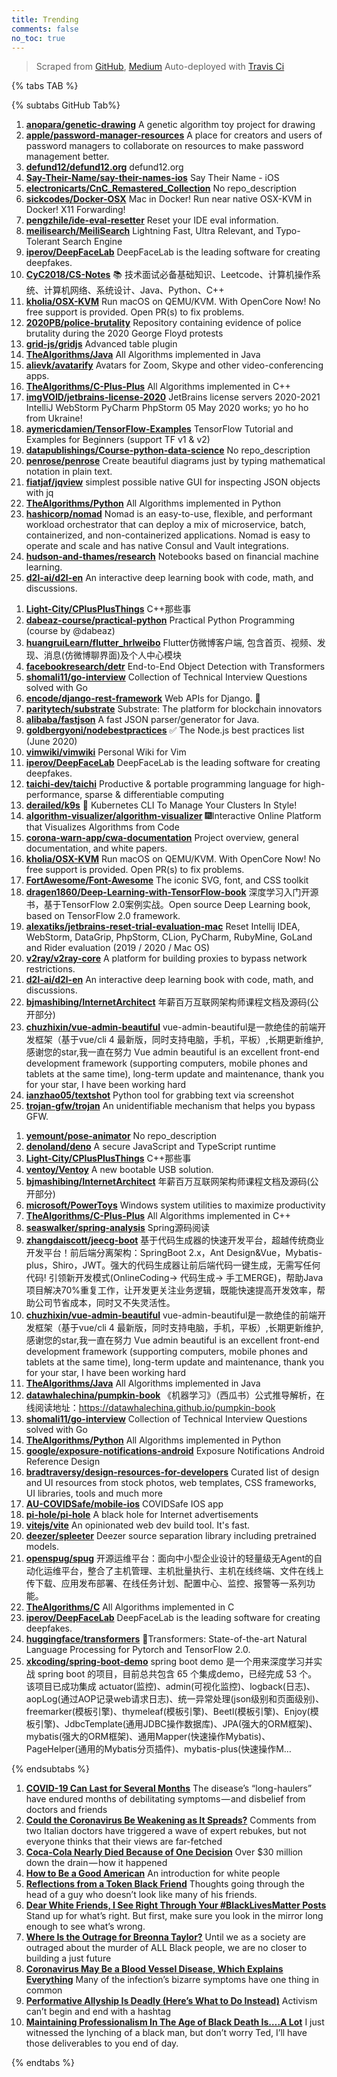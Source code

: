 ```yaml
---
title: Trending
comments: false
no_toc: true
---
```


> Scraped from [GitHub](https://github.com/trending), [Medium](https://medium.com/topic/popular)
Auto-deployed with [Travis Ci](https://travis-ci.org/)

{% tabs TAB %}
<!-- tab GitHub -->
{% subtabs GitHub Tab%}
<!-- tab Daily -->
1. [**anopara/genetic-drawing**](https://github.com/anopara/genetic-drawing)
A genetic algorithm toy project for drawing
2. [**apple/password-manager-resources**](https://github.com/apple/password-manager-resources)
A place for creators and users of password managers to collaborate on resources to make password management better.
3. [**defund12/defund12.org**](https://github.com/defund12/defund12.org)
defund12.org
4. [**Say-Their-Name/say-their-names-ios**](https://github.com/Say-Their-Name/say-their-names-ios)
Say Their Name - iOS
5. [**electronicarts/CnC_Remastered_Collection**](https://github.com/electronicarts/CnC_Remastered_Collection)
No repo_description
6. [**sickcodes/Docker-OSX**](https://github.com/sickcodes/Docker-OSX)
Mac in Docker! Run near native OSX-KVM in Docker! X11 Forwarding!
7. [**pengzhile/ide-eval-resetter**](https://github.com/pengzhile/ide-eval-resetter)
Reset your IDE eval information.
8. [**meilisearch/MeiliSearch**](https://github.com/meilisearch/MeiliSearch)
Lightning Fast, Ultra Relevant, and Typo-Tolerant Search Engine
9. [**iperov/DeepFaceLab**](https://github.com/iperov/DeepFaceLab)
DeepFaceLab is the leading software for creating deepfakes.
10. [**CyC2018/CS-Notes**](https://github.com/CyC2018/CS-Notes)
📚 技术面试必备基础知识、Leetcode、计算机操作系统、计算机网络、系统设计、Java、Python、C++
11. [**kholia/OSX-KVM**](https://github.com/kholia/OSX-KVM)
Run macOS on QEMU/KVM. With OpenCore Now! No free support is provided. Open PR(s) to fix problems.
12. [**2020PB/police-brutality**](https://github.com/2020PB/police-brutality)
Repository containing evidence of police brutality during the 2020 George Floyd protests
13. [**grid-js/gridjs**](https://github.com/grid-js/gridjs)
Advanced table plugin
14. [**TheAlgorithms/Java**](https://github.com/TheAlgorithms/Java)
All Algorithms implemented in Java
15. [**alievk/avatarify**](https://github.com/alievk/avatarify)
Avatars for Zoom, Skype and other video-conferencing apps.
16. [**TheAlgorithms/C-Plus-Plus**](https://github.com/TheAlgorithms/C-Plus-Plus)
All Algorithms implemented in C++
17. [**imgVOID/jetbrains-license-2020**](https://github.com/imgVOID/jetbrains-license-2020)
JetBrains license servers 2020-2021 IntelliJ WebStorm PyCharm PhpStorm 05 May 2020 works; yo ho ho from Ukraine!
18. [**aymericdamien/TensorFlow-Examples**](https://github.com/aymericdamien/TensorFlow-Examples)
TensorFlow Tutorial and Examples for Beginners (support TF v1 & v2)
19. [**datapublishings/Course-python-data-science**](https://github.com/datapublishings/Course-python-data-science)
No repo_description
20. [**penrose/penrose**](https://github.com/penrose/penrose)
Create beautiful diagrams just by typing mathematical notation in plain text.
21. [**fiatjaf/jqview**](https://github.com/fiatjaf/jqview)
simplest possible native GUI for inspecting JSON objects with jq
22. [**TheAlgorithms/Python**](https://github.com/TheAlgorithms/Python)
All Algorithms implemented in Python
23. [**hashicorp/nomad**](https://github.com/hashicorp/nomad)
Nomad is an easy-to-use, flexible, and performant workload orchestrator that can deploy a mix of microservice, batch, containerized, and non-containerized applications. Nomad is easy to operate and scale and has native Consul and Vault integrations.
24. [**hudson-and-thames/research**](https://github.com/hudson-and-thames/research)
Notebooks based on financial machine learning.
25. [**d2l-ai/d2l-en**](https://github.com/d2l-ai/d2l-en)
An interactive deep learning book with code, math, and discussions.
<!-- endtab -->
<!-- tab Weekly -->
1. [**Light-City/CPlusPlusThings**](https://github.com/Light-City/CPlusPlusThings)
C++那些事
2. [**dabeaz-course/practical-python**](https://github.com/dabeaz-course/practical-python)
Practical Python Programming (course by @dabeaz)
3. [**huangruiLearn/flutter_hrlweibo**](https://github.com/huangruiLearn/flutter_hrlweibo)
Flutter仿微博客户端, 包含首页、视频、发现、消息(仿微博聊界面)及个人中心模块
4. [**facebookresearch/detr**](https://github.com/facebookresearch/detr)
End-to-End Object Detection with Transformers
5. [**shomali11/go-interview**](https://github.com/shomali11/go-interview)
Collection of Technical Interview Questions solved with Go
6. [**encode/django-rest-framework**](https://github.com/encode/django-rest-framework)
Web APIs for Django. 🎸
7. [**paritytech/substrate**](https://github.com/paritytech/substrate)
Substrate: The platform for blockchain innovators
8. [**alibaba/fastjson**](https://github.com/alibaba/fastjson)
A fast JSON parser/generator for Java.
9. [**goldbergyoni/nodebestpractices**](https://github.com/goldbergyoni/nodebestpractices)
✅ The Node.js best practices list (June 2020)
10. [**vimwiki/vimwiki**](https://github.com/vimwiki/vimwiki)
Personal Wiki for Vim
11. [**iperov/DeepFaceLab**](https://github.com/iperov/DeepFaceLab)
DeepFaceLab is the leading software for creating deepfakes.
12. [**taichi-dev/taichi**](https://github.com/taichi-dev/taichi)
Productive & portable programming language for high-performance, sparse & differentiable computing
13. [**derailed/k9s**](https://github.com/derailed/k9s)
🐶 Kubernetes CLI To Manage Your Clusters In Style!
14. [**algorithm-visualizer/algorithm-visualizer**](https://github.com/algorithm-visualizer/algorithm-visualizer)
🎆Interactive Online Platform that Visualizes Algorithms from Code
15. [**corona-warn-app/cwa-documentation**](https://github.com/corona-warn-app/cwa-documentation)
Project overview, general documentation, and white papers.
16. [**kholia/OSX-KVM**](https://github.com/kholia/OSX-KVM)
Run macOS on QEMU/KVM. With OpenCore Now! No free support is provided. Open PR(s) to fix problems.
17. [**FortAwesome/Font-Awesome**](https://github.com/FortAwesome/Font-Awesome)
The iconic SVG, font, and CSS toolkit
18. [**dragen1860/Deep-Learning-with-TensorFlow-book**](https://github.com/dragen1860/Deep-Learning-with-TensorFlow-book)
深度学习入门开源书，基于TensorFlow 2.0案例实战。Open source Deep Learning book, based on TensorFlow 2.0 framework.
19. [**alexatiks/jetbrains-reset-trial-evaluation-mac**](https://github.com/alexatiks/jetbrains-reset-trial-evaluation-mac)
Reset Intellij IDEA, WebStorm, DataGrip, PhpStorm, CLion, PyCharm, RubyMine, GoLand and Rider evaluation (2019 / 2020 / Mac OS)
20. [**v2ray/v2ray-core**](https://github.com/v2ray/v2ray-core)
A platform for building proxies to bypass network restrictions.
21. [**d2l-ai/d2l-en**](https://github.com/d2l-ai/d2l-en)
An interactive deep learning book with code, math, and discussions.
22. [**bjmashibing/InternetArchitect**](https://github.com/bjmashibing/InternetArchitect)
年薪百万互联网架构师课程文档及源码(公开部分)
23. [**chuzhixin/vue-admin-beautiful**](https://github.com/chuzhixin/vue-admin-beautiful)
vue-admin-beautiful是一款绝佳的前端开发框架（基于vue/cli 4 最新版，同时支持电脑，手机，平板）,长期更新维护,感谢您的star,我一直在努力 Vue admin beautiful is an excellent front-end development framework (supporting computers, mobile phones and tablets at the same time), long-term update and maintenance, thank you for your star, I have been working hard
24. [**ianzhao05/textshot**](https://github.com/ianzhao05/textshot)
Python tool for grabbing text via screenshot
25. [**trojan-gfw/trojan**](https://github.com/trojan-gfw/trojan)
An unidentifiable mechanism that helps you bypass GFW.
<!-- endtab -->
<!-- tab Monthly -->
1. [**yemount/pose-animator**](https://github.com/yemount/pose-animator)
No repo_description
2. [**denoland/deno**](https://github.com/denoland/deno)
A secure JavaScript and TypeScript runtime
3. [**Light-City/CPlusPlusThings**](https://github.com/Light-City/CPlusPlusThings)
C++那些事
4. [**ventoy/Ventoy**](https://github.com/ventoy/Ventoy)
A new bootable USB solution.
5. [**bjmashibing/InternetArchitect**](https://github.com/bjmashibing/InternetArchitect)
年薪百万互联网架构师课程文档及源码(公开部分)
6. [**microsoft/PowerToys**](https://github.com/microsoft/PowerToys)
Windows system utilities to maximize productivity
7. [**TheAlgorithms/C-Plus-Plus**](https://github.com/TheAlgorithms/C-Plus-Plus)
All Algorithms implemented in C++
8. [**seaswalker/spring-analysis**](https://github.com/seaswalker/spring-analysis)
Spring源码阅读
9. [**zhangdaiscott/jeecg-boot**](https://github.com/zhangdaiscott/jeecg-boot)
基于代码生成器的快速开发平台，超越传统商业开发平台！前后端分离架构：SpringBoot 2.x，Ant Design&Vue，Mybatis-plus，Shiro，JWT。强大的代码生成器让前后端代码一键生成，无需写任何代码! 引领新开发模式(OnlineCoding-> 代码生成-> 手工MERGE)，帮助Java项目解决70%重复工作，让开发更关注业务逻辑，既能快速提高开发效率，帮助公司节省成本，同时又不失灵活性。
10. [**chuzhixin/vue-admin-beautiful**](https://github.com/chuzhixin/vue-admin-beautiful)
vue-admin-beautiful是一款绝佳的前端开发框架（基于vue/cli 4 最新版，同时支持电脑，手机，平板）,长期更新维护,感谢您的star,我一直在努力 Vue admin beautiful is an excellent front-end development framework (supporting computers, mobile phones and tablets at the same time), long-term update and maintenance, thank you for your star, I have been working hard
11. [**TheAlgorithms/Java**](https://github.com/TheAlgorithms/Java)
All Algorithms implemented in Java
12. [**datawhalechina/pumpkin-book**](https://github.com/datawhalechina/pumpkin-book)
《机器学习》（西瓜书）公式推导解析，在线阅读地址：https://datawhalechina.github.io/pumpkin-book
13. [**shomali11/go-interview**](https://github.com/shomali11/go-interview)
Collection of Technical Interview Questions solved with Go
14. [**TheAlgorithms/Python**](https://github.com/TheAlgorithms/Python)
All Algorithms implemented in Python
15. [**google/exposure-notifications-android**](https://github.com/google/exposure-notifications-android)
Exposure Notifications Android Reference Design
16. [**bradtraversy/design-resources-for-developers**](https://github.com/bradtraversy/design-resources-for-developers)
Curated list of design and UI resources from stock photos, web templates, CSS frameworks, UI libraries, tools and much more
17. [**AU-COVIDSafe/mobile-ios**](https://github.com/AU-COVIDSafe/mobile-ios)
COVIDSafe IOS app
18. [**pi-hole/pi-hole**](https://github.com/pi-hole/pi-hole)
A black hole for Internet advertisements
19. [**vitejs/vite**](https://github.com/vitejs/vite)
An opinionated web dev build tool. It's fast.
20. [**deezer/spleeter**](https://github.com/deezer/spleeter)
Deezer source separation library including pretrained models.
21. [**openspug/spug**](https://github.com/openspug/spug)
开源运维平台：面向中小型企业设计的轻量级无Agent的自动化运维平台，整合了主机管理、主机批量执行、主机在线终端、文件在线上传下载、应用发布部署、在线任务计划、配置中心、监控、报警等一系列功能。
22. [**TheAlgorithms/C**](https://github.com/TheAlgorithms/C)
All Algorithms implemented in C
23. [**iperov/DeepFaceLab**](https://github.com/iperov/DeepFaceLab)
DeepFaceLab is the leading software for creating deepfakes.
24. [**huggingface/transformers**](https://github.com/huggingface/transformers)
🤗Transformers: State-of-the-art Natural Language Processing for Pytorch and TensorFlow 2.0.
25. [**xkcoding/spring-boot-demo**](https://github.com/xkcoding/spring-boot-demo)
spring boot demo 是一个用来深度学习并实战 spring boot 的项目，目前总共包含 65 个集成demo，已经完成 53 个。 该项目已成功集成 actuator(监控)、admin(可视化监控)、logback(日志)、aopLog(通过AOP记录web请求日志)、统一异常处理(json级别和页面级别)、freemarker(模板引擎)、thymeleaf(模板引擎)、Beetl(模板引擎)、Enjoy(模板引擎)、JdbcTemplate(通用JDBC操作数据库)、JPA(强大的ORM框架)、mybatis(强大的ORM框架)、通用Mapper(快速操作Mybatis)、PageHelper(通用的Mybatis分页插件)、mybatis-plus(快速操作M…
<!-- endtab -->
{% endsubtabs %}
<!-- endtab -->
<!-- tab Medium -->
1. [**COVID-19 Can Last for Several Months**](https://medium.com/the-atlantic/covid-19-can-last-for-several-months-c3391bddbe6c?source=topic_page---------------------------20)
The disease’s “long-haulers” have endured months of debilitating symptoms — and disbelief from doctors and friends
2. [**Could the Coronavirus Be Weakening as It Spreads?**](https://elemental.medium.com/could-the-coronavirus-be-weakening-as-it-spreads-928f2ad33f89?source=topic_page---------0------------------1)
Comments from two Italian doctors have triggered a wave of expert rebukes, but not everyone thinks that their views are far-fetched
3. [**Coca-Cola Nearly Died Because of One Decision**](https://medium.com/better-marketing/coca-cola-nearly-died-because-of-one-decision-9f49c9a7fdc6?source=topic_page---------1------------------1)
Over $30 million down the drain — how it happened
4. [**How to Be a Good American**](https://humanparts.medium.com/how-to-be-a-good-american-dd8a81c63d28?source=topic_page---------2------------------1)
An introduction for white people
5. [**Reflections from a Token Black Friend**](https://medium.com/@rnagarajah2/reflections-from-a-token-black-friend-2f1ea522d42d?source=topic_page---------4------------------1)
Thoughts going through the head of a guy who doesn’t look like many of his friends.
6. [**Dear White Friends, I See Right Through Your #BlackLivesMatter Posts**](https://zora.medium.com/dear-white-friends-335d6088077?source=topic_page---------5------------------1)
Stand up for what’s right. But first, make sure you look in the mirror long enough to see what’s wrong.
7. [**Where Is the Outrage for Breonna Taylor?**](https://zora.medium.com/where-is-the-outrage-for-breonna-taylor-f2f7ed762e79?source=topic_page---------6------------------1)
Until we as a society are outraged about the murder of ALL Black people, we are no closer to building a just future
8. [**Coronavirus May Be a Blood Vessel Disease, Which Explains Everything**](https://elemental.medium.com/coronavirus-may-be-a-blood-vessel-disease-which-explains-everything-2c4032481ab2?source=topic_page---------7------------------1)
Many of the infection’s bizarre symptoms have one thing in common
9. [**Performative Allyship Is Deadly (Here’s What to Do Instead)**](https://forge.medium.com/performative-allyship-is-deadly-c900645d9f1f?source=topic_page---------8------------------1)
Activism can’t begin and end with a hashtag
10. [**Maintaining Professionalism In The Age of Black Death Is….A Lot**](https://medium.com/@shenequagolding/maintaining-professionalism-in-the-age-of-black-death-is-a-lot-5eaec5e17585?source=topic_page---------9------------------1)
I just witnessed the lynching of a black man, but don’t worry Ted, I’ll have those deliverables to you end of day.
<!-- endtab -->
{% endtabs %}
